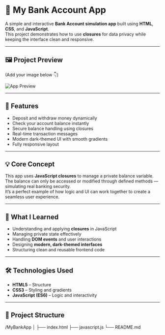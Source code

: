 # 🏦 My Bank Account App

A simple and interactive **Bank Account simulation app** built using **HTML**, **CSS**, and **JavaScript**.  
This project demonstrates how to use **closures** for data privacy while keeping the interface clean and responsive.

---

## 🖼️ Project Preview
(Add your image below 👇)

![App Preview](./preview.png)

---

## 🚀 Features

- Deposit and withdraw money dynamically  
- Check your account balance instantly  
- Secure balance handling using closures  
- Real-time transaction messages  
- Modern dark-themed UI with smooth gradients  
- Fully responsive layout  

---

## 💡 Core Concept

This app uses **JavaScript closures** to manage a private balance variable.  
The balance can only be accessed or modified through defined methods — simulating real banking security.  
It’s a perfect example of how logic and UI can work together to create a seamless user experience.

---

## 🧠 What I Learned

- Understanding and applying **closures** in JavaScript  
- Managing private state effectively  
- Handling **DOM events** and user interactions  
- Designing **modern, dark-themed interfaces**  
- Structuring clean and reusable frontend code  

---

## 🛠️ Technologies Used

- **HTML5** – Structure  
- **CSS3** – Styling and gradients  
- **JavaScript (ES6)** – Logic and interactivity  

---

## 📂 Project Structure

/MyBankApp
│
├── index.html
├── javascript.js
└── README.md

